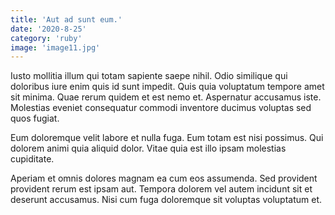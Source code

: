 ```yaml
---
title: 'Aut ad sunt eum.'
date: '2020-8-25'
category: 'ruby'
image: 'image11.jpg'
---
```


Iusto mollitia illum qui totam sapiente saepe nihil. Odio similique qui doloribus iure enim quis id sunt impedit. Quis quia voluptatum tempore amet sit minima. Quae rerum quidem et est nemo et. Aspernatur accusamus iste. Molestias eveniet consequatur commodi inventore ducimus voluptas sed quos fugiat.
 Eum doloremque velit labore et nulla fuga. Eum totam est nisi possimus. Qui dolorem animi quia aliquid dolor. Vitae quia est illo ipsam molestias cupiditate.
 Aperiam et omnis dolores magnam ea cum eos assumenda. Sed provident provident rerum est ipsam aut. Tempora dolorem vel autem incidunt sit et deserunt accusamus. Nisi cum fuga doloremque sit voluptas voluptatum et.
